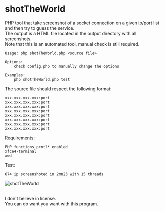 # shotTheWorld
PHP tool that take screenshot of a socket connection on a given ip/port list and then try to guess the service.  
The output is a HTML file located in the output directory with all screenshots.  
Note that this is an automated tool, manual check is still required.  

```
Usage: php shotTheWorld.php <source file>

Options:
	check config.php to manually change the options

Examples:
	php shotTheWorld.php test
```

The source file should respect the following format:  
```
xxx.xxx.xxx.xxx:port
xxx.xxx.xxx.xxx:port
xxx.xxx.xxx.xxx:port
xxx.xxx.xxx.xxx:port
xxx.xxx.xxx.xxx:port
xxx.xxx.xxx.xxx:port
xxx.xxx.xxx.xxx:port
xxx.xxx.xxx.xxx:port
```

Requirements:
```
PHP functions pcntl* enabled  
xfce4-terminal  
xwd  
```

Test:
```
674 ip screenshoted in 2mn23 with 15 threads
```


<img src="https://raw.githubusercontent.com/gwen001/shotTheWorld/master/example.png" alt="shotTheWorld">
<br><br>


I don't believe in license.  
You can do want you want with this program.  
